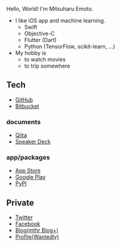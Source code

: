 Hello, World! I'm Mitsuharu Emoto.

- I like iOS app and machine learning.
	- Swift
	- Objective-C
	- Flutter (Dart)
	- Python (TensorFlow, scikit-learn, ...)
- My hobby is
	- to watch movies
	- to trip somewhere

## Tech

- [GitHub](https://github.com/mitsuharu)
- [Bitbucket](https://bitbucket.org/mthr1982/)

### documents

- [Qiita](https://qiita.com/mitsuharu_e)
- [Speaker Deck](https://speakerdeck.com/mitsuharu)

### app/packages

- [‎App Store](https://apps.apple.com/jp/developer/mitsuharu-emoto/id322739939)
- [Google Play](https://play.google.com/store/apps/developer?id=Mitsuharu+Emoto)
- [PyPI](https://pypi.org/user/mitsuharu_e/)


## Private

- [Twitter](https://twitter.com/mitsuharu_e)
- [Facebook](https://www.facebook.com/mitsuharu.emoto)
- [Blog(mthr Blog+)](https://mthr.blogspot.com/)
- [Profile(Wantedly)](https://www.wantedly.com/users/2309587)
